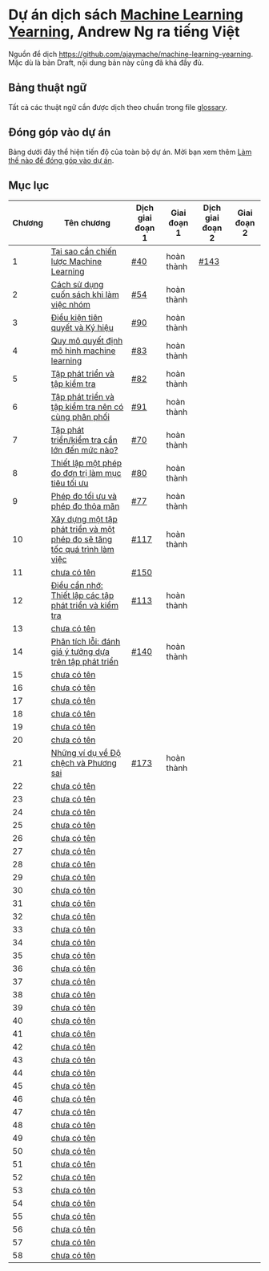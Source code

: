 # Dự án dịch sách [Machine Learning Yearning](https://www.deeplearning.ai/machine-learning-yearning/), Andrew Ng ra tiếng Việt

Nguồn để dịch https://github.com/ajaymache/machine-learning-yearning. Mặc dù là bản Draft, nội dung bản này cũng đã khá đầy đủ.

## Bảng thuật ngữ
Tất cả các thuật ngữ cần được dịch theo chuẩn trong file [glossary](glossary.md).

## Đóng góp vào dự án

Bảng dưới đây thể hiện tiến độ của toàn bộ dự án. Mời bạn xem thêm [Làm thế nào để đóng góp vào dự án](contribution.md).

## Mục lục

| Chương | Tên chương                                                                                    | Dịch giai đoạn 1              | Giai đoạn 1 | Dịch giai đoạn 2              | Giai đoạn 2 |
|--------|-----------------------------------------------------------------------------------------------|-------------------------------|-------------|-------------------------------|-------------|
| 1      | [Tại sao cần chiến lược Machine Learning](chapters/ch01.md)                                   | [#40](http://bit.ly/2qt2j5I)  | hoàn thành  | [#143](http://bit.ly/2paL9t5) |             |
| 2      | [Cách sử dụng cuốn sách khi làm việc nhóm](chapters/ch02.md)                                  | [#54](http://bit.ly/2P3wMRW)  | hoàn thành  |                               |             |
| 3      | [Điều kiện tiên quyết và Ký hiệu](chapters/ch03.md)                                           | [#90](http://bit.ly/2pG1Yfi)  | hoàn thành  |                               |             |
| 4      | [Quy mô quyết định mô hình machine learning](chapters/ch04.md)                                | [#83](http://bit.ly/2Bqursa)  | hoàn thành  |                               |             |
| 5      | [Tập phát triển và tập kiểm tra](chapters/ch05.md)                                            | [#82](http://bit.ly/2Mt4jmV)  | hoàn thành  |                               |             |
| 6      | [Tập phát triển và tập kiểm tra nên có cùng phân phối](chapters/ch06.md)                      | [#91](http://bit.ly/2MxIAKE)  | hoàn thành  |                               |             |
| 7      | [Tập phát triển/kiểm tra cần lớn đến mức nào?](chapters/ch07.md)                              | [#70](http://bit.ly/35Jetrj)  | hoàn thành  |                               |             |
| 8      | [Thiết lập một phép đo đơn trị làm mục tiêu tối ưu](chapters/ch08.md)                         | [#80](http://bit.ly/2pGMCqX)  | hoàn thành  |                               |             |
| 9      | [Phép đo tối ưu và phép đo thỏa mãn](chapters/ch09.md)                                        | [#77](http://bit.ly/2VVgJXM)  | hoàn thành  |                               |             |
| 10     | [Xây dựng một tập phát triển và một phép đo sẽ tăng tốc quá trình làm việc](chapters/ch10.md) | [#117](http://bit.ly/2WdLYxp) | hoàn thành  |                               |             |
| 11     | [chưa có tên](chapters/ch11.md)                                                               | [#150](http://bit.ly/361NZkJ) |             |                               |             |
| 12     | [Điều cần nhớ: Thiết lập các tập phát triển và kiểm tra](chapters/ch12.md)                    | [#113](http://bit.ly/2Pe9d9a) | hoàn thành  |                               |             |
| 13     | [chưa có tên](chapters/ch13.md)                                                               |                               |             |                               |             |
| 14     | [Phân tích lỗi: đánh giá ý tưởng dựa trên tập phát triển](chapters/ch14.md)                   | [#140](http://bit.ly/2W6QbDa) | hoàn thành  |                               |             |
| 15     | [chưa có tên](chapters/ch15.md)                                                               |                               |             |                               |             |
| 16     | [chưa có tên](chapters/ch16.md)                                                               |                               |             |                               |             |
| 17     | [chưa có tên](chapters/ch17.md)                                                               |                               |             |                               |             |
| 18     | [chưa có tên](chapters/ch18.md)                                                               |                               |             |                               |             |
| 19     | [chưa có tên](chapters/ch19.md)                                                               |                               |             |                               |             |
| 20     | [chưa có tên](chapters/ch20.md)                                                               |                               |             |                               |             |
| 21     | [Những ví dụ về Độ chệch và Phương sai](chapters/ch21.md)                                     | [#173](http://bit.ly/2MSzFn7) | hoàn thành  |                               |             |
| 22     | [chưa có tên](chapters/ch22.md)                                                               |                               |             |                               |             |
| 23     | [chưa có tên](chapters/ch23.md)                                                               |                               |             |                               |             |
| 24     | [chưa có tên](chapters/ch24.md)                                                               |                               |             |                               |             |
| 25     | [chưa có tên](chapters/ch25.md)                                                               |                               |             |                               |             |
| 26     | [chưa có tên](chapters/ch26.md)                                                               |                               |             |                               |             |
| 27     | [chưa có tên](chapters/ch27.md)                                                               |                               |             |                               |             |
| 28     | [chưa có tên](chapters/ch28.md)                                                               |                               |             |                               |             |
| 29     | [chưa có tên](chapters/ch29.md)                                                               |                               |             |                               |             |
| 30     | [chưa có tên](chapters/ch30.md)                                                               |                               |             |                               |             |
| 31     | [chưa có tên](chapters/ch31.md)                                                               |                               |             |                               |             |
| 32     | [chưa có tên](chapters/ch32.md)                                                               |                               |             |                               |             |
| 33     | [chưa có tên](chapters/ch33.md)                                                               |                               |             |                               |             |
| 34     | [chưa có tên](chapters/ch34.md)                                                               |                               |             |                               |             |
| 35     | [chưa có tên](chapters/ch35.md)                                                               |                               |             |                               |             |
| 36     | [chưa có tên](chapters/ch36.md)                                                               |                               |             |                               |             |
| 37     | [chưa có tên](chapters/ch37.md)                                                               |                               |             |                               |             |
| 38     | [chưa có tên](chapters/ch38.md)                                                               |                               |             |                               |             |
| 39     | [chưa có tên](chapters/ch39.md)                                                               |                               |             |                               |             |
| 40     | [chưa có tên](chapters/ch40.md)                                                               |                               |             |                               |             |
| 41     | [chưa có tên](chapters/ch41.md)                                                               |                               |             |                               |             |
| 42     | [chưa có tên](chapters/ch42.md)                                                               |                               |             |                               |             |
| 43     | [chưa có tên](chapters/ch43.md)                                                               |                               |             |                               |             |
| 44     | [chưa có tên](chapters/ch44.md)                                                               |                               |             |                               |             |
| 45     | [chưa có tên](chapters/ch45.md)                                                               |                               |             |                               |             |
| 46     | [chưa có tên](chapters/ch46.md)                                                               |                               |             |                               |             |
| 47     | [chưa có tên](chapters/ch47.md)                                                               |                               |             |                               |             |
| 48     | [chưa có tên](chapters/ch48.md)                                                               |                               |             |                               |             |
| 49     | [chưa có tên](chapters/ch49.md)                                                               |                               |             |                               |             |
| 50     | [chưa có tên](chapters/ch50.md)                                                               |                               |             |                               |             |
| 51     | [chưa có tên](chapters/ch51.md)                                                               |                               |             |                               |             |
| 52     | [chưa có tên](chapters/ch52.md)                                                               |                               |             |                               |             |
| 53     | [chưa có tên](chapters/ch53.md)                                                               |                               |             |                               |             |
| 54     | [chưa có tên](chapters/ch54.md)                                                               |                               |             |                               |             |
| 55     | [chưa có tên](chapters/ch55.md)                                                               |                               |             |                               |             |
| 56     | [chưa có tên](chapters/ch56.md)                                                               |                               |             |                               |             |
| 57     | [chưa có tên](chapters/ch57.md)                                                               |                               |             |                               |             |
| 58     | [chưa có tên](chapters/ch58.md)                                                               |                               |             |                               |             |

